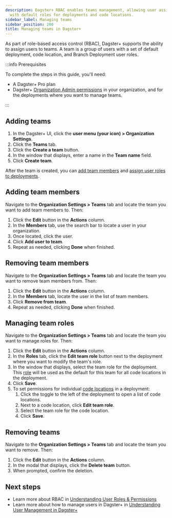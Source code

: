 ```yaml
---
description: Dagster+ RBAC enables teams management, allowing user assignment to teams
  with default roles for deployments and code locations.
sidebar_label: Managing teams
sidebar_position: 200
title: Managing teams in Dagster+
---
```


As part of role-based access control (RBAC), Dagster+ supports the ability to assign users to teams. A team is a group of users with a set of default deployment, code location, and Branch Deployment user roles.

:::info Prerequisites

To complete the steps in this guide, you'll need:

- A Dagster+ Pro plan
- Dagster+ [Organization Admin permissions](/dagster-plus/features/authentication-and-access-control/rbac/user-roles-permissions) in your organization, and for the deployments where you want to manage teams.

:::

## Adding teams

1. In the Dagster+ UI, click the **user menu (your icon) > Organization Settings**.
2. Click the **Teams** tab.
3. Click the **Create a team** button.
4. In the window that displays, enter a name in the **Team name** field.
5. Click **Create team**.

After the team is created, you can [add team members](#adding-team-members) and [assign user roles to deployments](#managing-team-roles).

## Adding team members

Navigate to the **Organization Settings > Teams** tab and locate the team you want to add team members to. Then:

1. Click the **Edit** button in the **Actions** column.
2. In the **Members** tab, use the search bar to locate a user in your organization.
3. Once located, click the user.
4. Click **Add user to team**.
5. Repeat as needed, clicking **Done** when finished.

## Removing team members

Navigate to the **Organization Settings > Teams** tab and locate the team you want to remove team members from. Then:

1. Click the **Edit** button in the **Actions** column.
2. In the **Members** tab, locate the user in the list of team members.
3. Click **Remove from team**.
4. Repeat as needed, clicking **Done** when finished.

## Managing team roles

Navigate to the **Organization Settings > Teams** tab and locate the team you want to manage roles for. Then:

1. Click the **Edit** button in the **Actions** column.
2. In the **Roles** tab, click the **Edit team role** button next to the deployment where you want to modify the team's role.
3. In the window that displays, select the team role for the deployment. This [role](/dagster-plus/features/authentication-and-access-control/rbac/user-roles-permissions) will be used as the default for this team for all code locations in the deployment.
4. Click **Save**.
5. To set permissions for individual [code locations](/dagster-plus/features/authentication-and-access-control/rbac/user-roles-permissions) in a deployment:
   1. Click the toggle to the left of the deployment to open a list of code locations.
   2. Next to a code location, click **Edit team role**.
   3. Select the team role for the code location.
   4. Click **Save**.

## Removing teams

Navigate to the **Organization Settings > Teams** tab and locate the team you want to remove. Then:

1. Click the **Edit** button in the **Actions** column.
2. In the modal that displays, click the **Delete team** button.
3. When prompted, confirm the deletion.

## Next steps

- Learn more about RBAC in [Understanding User Roles & Permissions](/dagster-plus/features/authentication-and-access-control/rbac/user-roles-permissions)
- Learn more about how to manage users in Dagster+ in [Understanding User Management in Dagster+](/dagster-plus/features/authentication-and-access-control/rbac/users)
